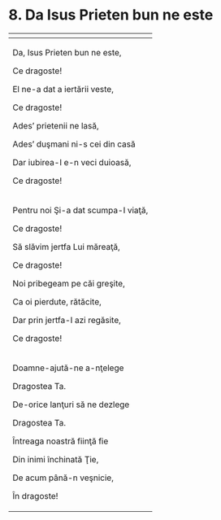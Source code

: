 # 8. Da Isus Prieten bun ne este

<table>
  <thead>
    <tr>
      <th style="text-align:left"></th>
    </tr>
  </thead>
  <tbody>
    <tr>
      <td style="text-align:left">
        <p>Da, Isus Prieten bun ne este,</p>
        <p>Ce dragoste!</p>
        <p>El ne-a dat a iert&#x103;rii veste,</p>
        <p>Ce dragoste!</p>
        <p>Ades&#x2019; prietenii ne las&#x103;,</p>
        <p>Ades&#x2019; du&#x15F;mani ni-s cei din cas&#x103;</p>
        <p>Dar iubirea-I e-n veci duioas&#x103;,</p>
        <p>Ce dragoste!</p>
      </td>
    </tr>
    <tr>
      <td style="text-align:left">
        <p>Pentru noi &#x15E;i-a dat scumpa-I via&#x163;&#x103;,</p>
        <p>Ce dragoste!</p>
        <p>S&#x103; sl&#x103;vim jertfa Lui m&#x103;rea&#x163;&#x103;,</p>
        <p>Ce dragoste!</p>
        <p>Noi pribegeam pe c&#x103;i gre&#x15F;ite,</p>
        <p>Ca oi pierdute, r&#x103;t&#x103;cite,</p>
        <p>Dar prin jertfa-I azi reg&#x103;site,</p>
        <p>Ce dragoste!</p>
      </td>
    </tr>
    <tr>
      <td style="text-align:left">
        <p>Doamne-ajut&#x103;-ne a-n&#x163;elege</p>
        <p>Dragostea Ta.</p>
        <p>De-orice lan&#x163;uri s&#x103; ne dezlege</p>
        <p>Dragostea Ta.</p>
        <p>&#xCE;ntreaga noastr&#x103; fiin&#x163;&#x103; fie</p>
        <p>Din inimi &#xEE;nchinat&#x103; &#x162;ie,</p>
        <p>De acum p&#xE2;n&#x103;-n ve&#x15F;nicie,</p>
        <p>&#xCE;n dragoste!</p>
      </td>
    </tr>
  </tbody>
</table>


